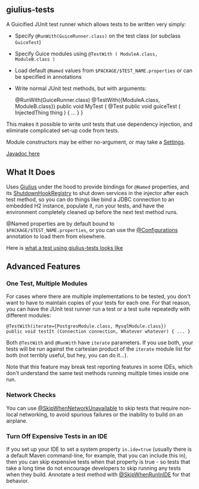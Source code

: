 giulius-tests
-------------

A Guicified JUnit test runner which allows tests to be written very simply:

  * Specify ``@RunWith(GuiceRunner.class)`` on the test class (or subclass ``GuiceTest``)
  * Specify Guice modules using ``@TestWith ( ModuleA.class, ModuleB.class )``
  * Load default ``@Named`` values from ``$PACKAGE/$TEST_NAME.properties`` or can be specified in annotations
  * Write normal JUnit test methods, but with arguments:

	  @RunWith(GuiceRunner.class)
	  @TestWith({ModuleA.class, ModuleB.class})
	  public void MyTest {
		 @Test
		 public void guiceTest ( InjectedThing thing ) { ... }
	  }

This makes it possible to write unit tests that use dependency injection, and eliminate complicated set-up code from tests.

Module constructors may be either no-argument, or may take a [Settings](http://timboudreau.com/builds/job/mastfrog-parent/lastSuccessfulBuild/artifact/giulius-modules/giulius-parent/giulius-settings/target/apidocs/com/mastfrog/settings/Settings.html).

[Javadoc here](http://timboudreau.com/builds/job/mastfrog-parent/lastSuccessfulBuild/artifact/giulius-tests-modules/giulius-tests-parent/giulius-tests/target/apidocs/index.html)

## What It Does

Uses [Giulius](https://github.com/timboudreau/giulius) under the hood to provide bindings for `@Named` properties, and its [ShutdownHookRegistry](http://timboudreau.com/builds/job/mastfrog-parent/lastSuccessfulBuild/artifact/giulius-modules/giulius-parent/giulius/target/apidocs/com/mastfrog/giulius/ShutdownHookRegistry.html) to shut down services in the injector after each test method, so you can do things like bind a JDBC connection to an embedded H2 instance, populate it, run your tests, and have the environment completely cleaned up before the next test method runs.

@Named properties are by default bound to ``$PACKAGE/$TEST_NAME.properties``, or you can use the [@Configurations](http://timboudreau.com/builds/job/mastfrog-parent/lastSuccessfulBuild/artifact/giulius-tests-modules/giulius-tests-parent/giulius-tests/target/apidocs/com/mastfrog/giulius/tests/Configurations.html) annotation to load them from elsewhere.

Here is [what a test using giulius-tests looks like](https://github.com/timboudreau/acteur-auth/blob/master/acteur-auth/src/test/java/com/mastfrog/acteur/auth/OAuthPluginsTest.java)


## Advanced Features

### One Test, Multiple Modules

For cases where there are multiple implementations to be tested, you don't want to have to maintain copies of your tests for each one.  For that reason, you can have the JUnit test runner run a test or a test suite repeatedly with different modules:

	@TestWith(iterate={PostgresModule.class, MysqlModule.class})
	public void testIt (Connection connection, Whatever whatever) { ... }

Both `@TestWith` and `@RunWith` have `iterate` parameters.  If you use both, your tests will be run against the cartesian product of the `iterate` module list for both (not terribly useful, but hey, you can do it...).

Note that this feature may break test reporting features in some IDEs, which don't understand the same test methods running multiple times inside one run.


### Network Checks

You can use [@SkipWhenNetworkUnavailable](http://timboudreau.com/builds/job/mastfrog-parent/lastSuccessfulBuild/artifact/giulius-tests-modules/giulius-tests-parent/giulius-tests/target/apidocs/com/mastfrog/giulius/tests/SkipWhenNetworkUnavailable.html) to skip tests that require non-local networking, to avoid spurious failures or the inability to build on an airplane.

### Turn Off Expensive Tests in an IDE

If you set up your IDE to set a system property `in.ide=true` (usually there is a default Maven command-line, for example, that you can include this in), then you can skip expensive tests when that property is true - so tests that take a long time do not encourage developers to skip running any tests when they build.  Annotate a test method with [@SkipWhenRunInIDE](http://timboudreau.com/builds/job/mastfrog-parent/lastSuccessfulBuild/artifact/giulius-tests-modules/giulius-tests-parent/giulius-tests/target/apidocs/com/mastfrog/giulius/tests/SkipWhenRunInIDE.html) for that behavior.


